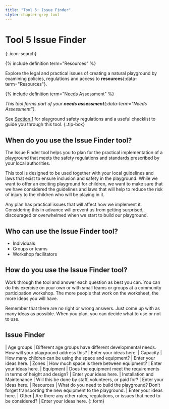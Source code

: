 ```yaml
---
title: "Tool 5: Issue Finder"
style: chapter grey tool
---
```


# **Tool 5** Issue Finder
{:.icon-search}

{% include definition term="Resources" %}

Explore the legal and practical issues of creating a natural playground by examining policies, regulations and access to **resources**{:data-term="Resources"}.

{% include definition term="Needs Assessment" %}

*This tool forms part of your **needs assessment**{:data-term="Needs Assessment"}.*

See [Section 1](01.html#playground-safety) for playground safety regulations and a useful checklist to guide you through this tool.
{:.tip-box}

## When do you use the Issue Finder tool?

The Issue Finder tool helps you to plan for the practical implementation of a playground that meets the safety regulations and standards prescribed by your local authorities.

This tool is designed to be used together with your local guidelines and laws that exist to ensure inclusion and safety in the playground. While we want to offer an exciting playground for children, we want to make sure that we have considered the guidelines and laws that will help to reduce the risk of injury to the children who will be playing in it.

Any plan has practical issues that will affect how we implement it. Considering this in advance will prevent us from getting surprised, discouraged or overwhelmed when we start to build our playground.

## Who can use the Issue Finder tool?

-   Individuals
-   Groups or teams
-   Workshop facilitators

## How do you use the Issue Finder tool?

Work through the tool and answer each question as best you can. You can do this exercise on your own or with small teams or groups at a community participation workshop. The more people that work on the worksheet, the more ideas you will have.

Remember that there are no right or wrong answers. Just come up with as many ideas as possible. When you plan, you can decide what to use or not to use.

## Issue Finder

| Age groups | Different age groups have different developmental needs. How will your playground address this? | Enter your ideas here.
| Capacity | How many children can be using the space and equipment? | Enter your ideas here.
| Zones | How much space is there between equipment? | Enter your ideas here.
| Equipment | Does the equipment meet the requirements in terms of height and design? | Enter your ideas here.
| Installation and Maintenance | Will this be done by staff, volunteers, or paid for? | Enter your ideas here.
| Resources | What do you need to build the playground? Don’t forget transporting the new equipment to the playground. | Enter your ideas here.
| Other | Are there any other rules, regulations, or issues that need to be considered? | Enter your ideas here.
{:.form}
